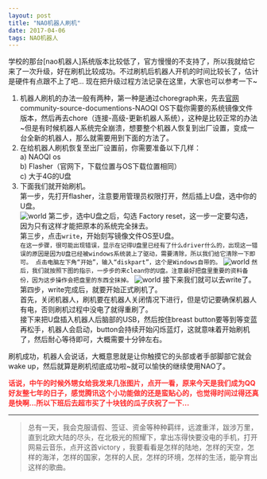 ```yaml
---
layout: post
title: "NAO机器人刷机"
date: 2017-04-06
tags: NAO机器人  
---
```




学校的那台[nao机器人]系统版本比较低了，官方慢慢的不支持了，所以我就给它来了一次升级，好在刷机比较成功。不过刷机后机器人开机的时间比较长了，估计是硬件有点跟不上了吧...  现在把升级过程方法记录在这里，大家也可以参考一下~            

1. 机器人刷机的办法一般有两种，第一种是通过choregraph来，先去[官网](https://www.ald.softbankrobotics.com/en)community-source-documentions-NAOQI OS下载你需要的系统镜像文件版本，然后再去chore（连接-高级-更新机器人系统），这种是比较正常的办法~但是有时候机器人系统完全崩溃，想要整个机器人恢复到出厂设置，变成一台全新的机器人，那么就需要用到下面的方法了。
2. 在给机器人刷机恢复至出厂设置前，你需要准备以下几样：<br>
a) NAOQI os<br>
b) Flasher（官网下，下载位置与OS下载位置相同）<br>
c) 大于4G的U盘<br>
3. 下面我们就开始刷机。<br>
第一步，先打开flasher，注意要用管理员权限打开，然后插上U盘，选中你的U盘。<br>
![world](http://omjh2j5h3.bkt.clouddn.com/nao%E6%9C%BA%E5%99%A8%E4%BA%BA%E5%88%B7%E6%9C%BA%E6%96%87%E7%AB%A0/2.png)
第二步，选中U盘之后，勾选 Factory reset，这一步一定要勾选，因为只有这样才能把原本的系统完全抹去。<br>
第三步，点击`write`，开始刻写镜像文件OS至U盘。<br>
`在这一步骤，很可能出现错误，显示在记得U盘里已经有了什么driver什么的，出现这一错误的原因是因为U盘已经被windows系统装上了驱动，需要清除，所以我们给它清除一下即可。
点击电脑左下角“开始”，输入“diskpart”，这个是Windows自带的。`
![world](http://omjh2j5h3.bkt.clouddn.com/nao%E6%9C%BA%E5%99%A8%E4%BA%BA%E5%88%B7%E6%9C%BA%E6%96%87%E7%AB%A0/1.png)
`然后，我们就按照下图的指示，一步步的来clean你的U盘。注意最好把盘里重要的资料备份，因为这步操作会把盘里的东西全抹掉。`
![world](http://omjh2j5h3.bkt.clouddn.com/nao%E6%9C%BA%E5%99%A8%E4%BA%BA%E5%88%B7%E6%9C%BA%E6%96%87%E7%AB%A0/3.png)
接下来我们就可以去write了。<br>
第四步，write完成后，就要开始正式刷机了。<br>
首先，关闭机器人，刷机要在机器人关闭情况下进行，但是切记要确保机器人有电，否则刷机过程中没电了就得重刷了。<br>
接下来把U盘插入机器人后脑部的USB，然后按住breast button要等到等变蓝再松手，机器人会启动，button会持续开始闪烁蓝灯，这就意味着开始刷机了，然后耐心等待即可，大概需要十分钟左右。

刷机成功，机器人会说话，大概意思就是让你触摸它的头部或者手部脚部它就会wake up，然后就算是刷机彻底成功啦~就可以愉快的继续使用NAO了。<br>


<p style="color: #FF2D2D">
<strong>话说，中午的时候外甥女给我发来几张图片，点开一看，原来今天是我们成为QQ好友整七年的日子，感觉腾讯这个小功能做的还是蛮贴心的，也觉得时间过得还真是快啊...所以下班后去超市买了十块钱的瓜子庆祝了一下...</strong>
</p>




----------
> 总有一天，我会克服请假、签证、资金等种种羁绊，远渡重洋，跋涉万里，直到北欧大陆的尽头，在北极光的照耀下，拿出冻得快要没电的手机，打开网易云音乐，点开这首victory ，我要看看是怎样的陆地，怎样的天空，怎样的海洋，怎样的国家，怎样的人民，怎样的环境，怎样的生活，能孕育出这样的歌曲。
<br>




